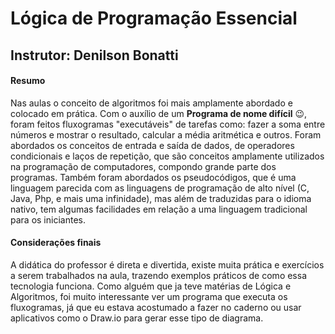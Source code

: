 # Lógica de Programação Essencial
## Instrutor: Denilson Bonatti

#### Resumo
Nas aulas o conceito de algoritmos foi mais amplamente abordado e colocado em prática. Com o auxílio de um **Programa de nome difícil** :wink:, foram feitos fluxogramas "executáveis" de tarefas como: fazer a soma entre números e mostrar o resultado, calcular a média aritmética e outros. Foram abordados os conceitos de entrada e saída de dados, de operadores condicionais e laços de repetição, que são conceitos amplamente utilizados na programação de computadores, compondo grande parte dos programas. Também foram abordados os pseudocódigos, que é uma linguagem parecida com as linguagens de programação de alto nível (C, Java, Php, e mais uma infinidade), mas além de traduzidas para o idioma nativo, tem algumas facilidades em relação a uma linguagem tradicional para os iniciantes.

#### Considerações finais
A didática do professor é direta e divertida, existe muita prática e exercícios a serem trabalhados na aula, trazendo exemplos práticos de como essa tecnologia funciona. Como alguém que ja teve matérias de Lógica e Algoritmos, foi muito interessante ver um programa que executa os fluxogramas, já que eu estava acostumado a fazer no caderno ou usar aplicativos como o Draw.io para gerar esse tipo de diagrama.
